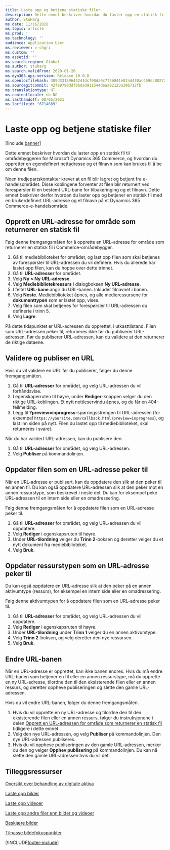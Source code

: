 ```yaml
---
title: Laste opp og betjene statiske filer
description: Dette emnet beskriver hvordan du laster opp en statisk fil til områdebyggeren for Microsoft Dynamics 365 Commerce, og hvordan du oppretter en egendefinert nettadresse og et filnavn som kan brukes til å be om denne filen.
author: StuHarg
ms.date: 11/16/2020
ms.topic: article
ms.prod: ''
ms.technology: ''
audience: Application User
ms.reviewer: v-chgri
ms.custom: ''
ms.assetid: ''
ms.search.region: Global
ms.author: stuharg
ms.search.validFrom: 2020-01-20
ms.dyn365.ops.version: Release 10.0.8
ms.openlocfilehash: 389d33189644241dcf98da0c7f3b841e82a4430ac459dc8027284cecc299b4b1
ms.sourcegitcommit: 42fe9790ddf0bdad911544deaa82123a396712fb
ms.translationtype: HT
ms.contentlocale: nb-NO
ms.lasthandoff: 08/05/2021
ms.locfileid: "6714689"
---
```

# <a name="upload-and-serve-static-files"></a>Laste opp og betjene statiske filer

[!include [banner](includes/banner.md)]

Dette emnet beskriver hvordan du laster opp en statisk fil til områdebyggeren for Microsoft Dynamics 365 Commerce, og hvordan du oppretter en egendefinert nettadresse og et filnavn som kan brukes til å be om denne filen.

Noen tredjepartskontakter krever at en fil blir lagret og betjent fra e-handelsområdet. Disse koblingene forventer at filen blir returnert ved forespørsler til en bestemt URL-bane for tilbakeringing og et filnavn. Dette emnet beskriver derfor hvordan du laster opp og betjener en statisk fil med en brukerdefinert URL-adresse og et filnavn på et Dynamics 365 Commerce-e-handelsområde.

## <a name="create-a-site-url-that-returns-a-static-file"></a>Opprett en URL-adresse for område som returnerer en statisk fil

Følg denne fremgangsmåten for å opprette en URL-adresse for område som returnerer en statisk fil i Commerce-områdebygger.

1. Gå til mediebiblioteket for området, og last opp filen som skal betjenes av forespørsler til URL-adressen du vil definere. Hvis du allerede har lastet opp filen, kan du hoppe over dette trinnet.
1. Gå til **URL-adresser** for området.
1. Velg **Ny \> Ny URL-adresse**.
1. Velg **Mediebibliotekressurs** i dialogboksen **Ny URL-adresse**.
1. I feltet **URL-bane** angir du URL-banen. Inkluder filnavnet i banen.
1. Velg **Neste**. Mediebiblioteket åpnes, og alle medieressursene for **dokumenttypen** som er lastet opp, vises.
1. Velg filen som skal betjenes for forespørsler til URL-adressen du definerte i trinn 5.
1. Velg **Lagre**.

På dette tidspunktet er URL-adressen du opprettet, i utkasttilstand. Filen som URL-adressen peker til, returneres ikke før du publiserer URL-adressen. Før du publiserer URL-adressen, kan du validere at den returnerer de riktige dataene.

## <a name="validate-and-publish-a-url"></a>Validere og publiser en URL

Hvis du vil validere en URL før du publiserer, følger du denne fremgangsmåten.

1. Gå til **URL-adresser** for området, og velg URL-adressen du vil forhåndsvise.
2. I egenskaperruten til høyre, under **Rediger**-knappen velger du den riktige URL-koblingen. Et nytt nettleservindu åpnes, og du får en 404-feilmelding.
3. Legg til **?preview=inprogress**-spørringsstrengen til URL-adressen (for eksempel `https://yoursite.com/callback.html?preview=inprogress`), og last inn siden på nytt. Filen du lastet opp til mediebiblioteket, skal returneres i svaret.

Når du har validert URL-adressen, kan du publisere den.

1. Gå til **URL-adresser** for området, og velg URL-adressen.
2. Velg **Publiser** på kommandolinjen.

## <a name="update-the-file-that-a-url-points-to"></a>Oppdater filen som en URL-adresse peker til

Når en URL-adresse er publisert, kan du oppdatere den slik at den peker til en annen fil. Du kan også oppdatere URL-adressen slik at den peker mot en annen ressurstype, som beskrevet i neste del. Du kan for eksempel peke URL-adressen til en intern side eller en omadressering.

Følg denne fremgangsmåten for å oppdatere filen som en URL-adresse peker til.

1. Gå til **URL-adresser** for området, og velg URL-adressen du vil oppdatere.
1. Velg **Rediger** i egenskapsruten til høyre.
1. Under **URL-tilordning** velger du **Trinn 2**-boksen og deretter velger du et nytt dokument fra mediebiblioteket.
1. Velg **Bruk**.

## <a name="update-the-asset-type-that-a-url-points-to"></a>Oppdater ressurstypen som en URL-adresse peker til

Du kan også oppdatere en URL-adresse slik at den peker på en annen aktivumtype (ressurs), for eksempel en intern side eller en omadressering.

Følg denne aktivumtypen for å oppdatere filen som en URL-adresse peker til.

1. Gå til **URL-adresser** for området, og velg URL-adressen du vil oppdatere.
1. Velg **Rediger** i egenskapsruten til høyre.
1. Under **URL-tilordning** under **Trinn 1** velger du en annen aktivumtype.
1. Velg **Trinn 2**-boksen, og velg deretter den nye ressursen.
1. Velg **Bruk**.

## <a name="change-the-url-path"></a>Endre URL-banen

Når en URL-adresse er opprettet, kan ikke banen endres. Hvis du må endre URL-banen som betjener en fil eller en annen ressurstype, må du opprette en ny URL-adresse, tilordne den til den eksisterende filen eller en annen ressurs, og deretter oppheve publiseringen og slette den gamle URL-adressen.

Hvis du vil endre URL-banen, følger du denne fremgangsmåten.

1. Hvis du vil opprette en ny URL-adresse og tilordne den til den eksisterende filen eller en annen ressurs, følger du instruksjonene i delen [Opprett en URL-adressen for område som returnerer en statisk fil](#create-a-site-url-that-returns-a-static-file) tidligere i dette emnet.
1. Velg den nye URL-adressen, og velg **Publiser** på kommandolinjen. Den nye URL-adressen publiseres.
1. Hvis du vil oppheve publiseringen av den gamle URL-adressen, merker du den og velger **Opphev publisering** på kommandolinjen. Du kan nå slette den gamle URL-adressen hvis du vil det.

## <a name="additional-resources"></a>Tilleggsressurser

[Oversikt over behandling av digitale aktiva](dam-overview.md)

[Laste opp bilder](dam-upload-images.md)

[Laste opp videoer](dam-upload-video.md)

[Laste opp andre filer enn bilder og videoer](dam-upload-files.md)

[Beskjære bilder](dam-crop-images.md)

[Tilpasse bildefokuspunkter](dam-custom-focal-point.md)


[!INCLUDE[footer-include](../includes/footer-banner.md)]